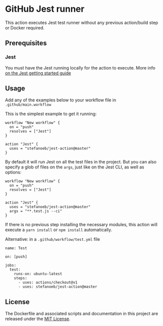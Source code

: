 # GitHub Jest runner

This action executes Jest test runner without any previous action/build step or Docker required.

## Prerequisites

### Jest
You must have the Jest running locally for the action to execute.
More info [on the Jest getting started guide](https://jestjs.io/docs/en/getting-started)

## Usage

Add any of the examples below to your workflow file in `.github/main.workflow`

This is the simplest example to get it running:
```
workflow "New workflow" {
  on = "push"
  resolves = ["Jest"]
}

action "Jest" {
  uses = "stefanoeb/jest-action@master"
}
```

By default it will run Jest on all the test files in the project. But you can also specify a glob of files on the `args`, just like on the Jest CLI, as well as options:
```
workflow "New workflow" {
  on = "push"
  resolves = ["Jest"]
}

action "Jest" {
  uses = "stefanoeb/jest-action@master"
  args = "**.test.js --ci"
}
```

If there is no previous step installing the necessary modules, this action will execute a `yarn install` or `npm install` automatically.

Alternative: in a `.github/workflow/test.yml` file

```
name: Test

on: [push]

jobs:
  test:
    runs-on: ubuntu-latest
    steps:
      - uses: actions/checkout@v1
      - uses: stefanoeb/jest-action@master
```

## License

The Dockerfile and associated scripts and documentation in this project are released under the [MIT License](LICENSE).
